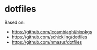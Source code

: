 # dotfiles

Based on:
- https://github.com/lccambiaghi/nixpkgs
- https://github.com/schickling/dotfiles
- https://github.com/nmasur/dotfiles
